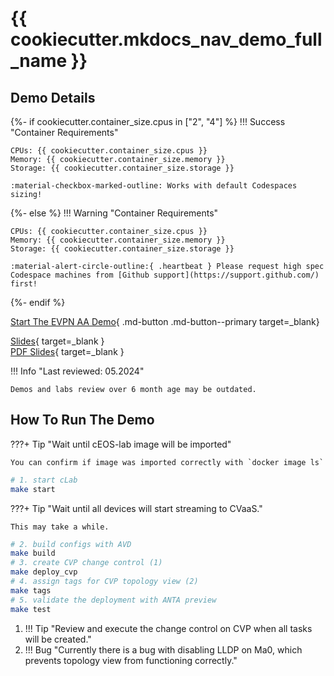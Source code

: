 # {{ cookiecutter.mkdocs_nav_demo_full_name }}

## Demo Details

{%- if cookiecutter.container_size.cpus in ["2", "4"] %}
!!! Success "Container Requirements"

    CPUs: {{ cookiecutter.container_size.cpus }}  
    Memory: {{ cookiecutter.container_size.memory }}  
    Storage: {{ cookiecutter.container_size.storage }}  

    :material-checkbox-marked-outline: Works with default Codespaces sizing!
{%- else %}
!!! Warning "Container Requirements"

    CPUs: {{ cookiecutter.container_size.cpus }}  
    Memory: {{ cookiecutter.container_size.memory }}  
    Storage: {{ cookiecutter.container_size.storage }}  

    :material-alert-circle-outline:{ .heartbeat } Please request high spec Codespace machines from [Github support](https://support.github.com/) first!
{%- endif %}

[Start The EVPN AA Demo](https://codespaces.new/arista-netdevops-community/one-click-se-demos?quickstart=1&devcontainer_path=.devcontainer%2Favd_cvaas_evpn_aa%2Fdevcontainer.json){ .md-button .md-button--primary target=_blank}

[Slides](https://arista-netdevops-community.github.io/one-click-se-demos/slides/avd_cvaas.html){ target=_blank }  
[PDF Slides](https://arista-netdevops-community.github.io/one-click-se-demos/pdfs/avd_cvaas.pdf){ target=_blank }  

!!! Info "Last reviewed: 05.2024"

    Demos and labs review over 6 month age may be outdated.

## How To Run The Demo

???+ Tip "Wait until cEOS-lab image will be imported"

    You can confirm if image was imported correctly with `docker image ls`

```bash
# 1. start cLab
make start
```

???+ Tip "Wait until all devices will start streaming to CVaaS."

    This may take a while.

```bash
# 2. build configs with AVD
make build
# 3. create CVP change control (1)
make deploy_cvp
# 4. assign tags for CVP topology view (2)
make tags
# 5. validate the deployment with ANTA preview
make test
```

1. !!! Tip "Review and execute the change control on CVP when all tasks will be created."
2. !!! Bug "Currently there is a bug with disabling LLDP on Ma0, which prevents topology view from functioning correctly."
